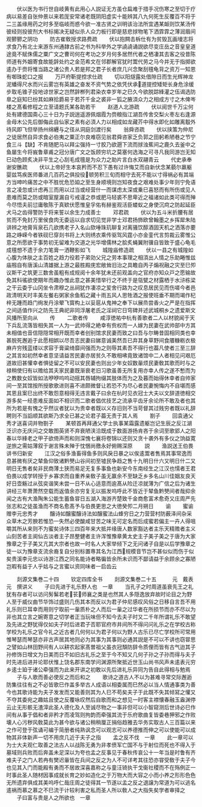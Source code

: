 <!-- { "loadSidebar": true } -->
　　伏以医为书行世自岐黄有此用心人説证无方虽仓扁难于措手况伤寒之至切于疗病以易差自张仲景以来若厐安常诸老既阴阳虚实十能辨其八九何死生反覆百不将于二三盖缘用药之时多至临岐而惑今欲一准古贤之训明该治法所宜遇某衇则饮某汤传彼经则投彼剂大书标揭决无疑似杀人众力板行即是慈悲捄物笔下洒霏霏之薄润眉间观鬰鬰之阴功
　　防古崔敎授求路费疏
　　伏以抱闗击柝仕有为贫毁瓦画墁志将求食乃有北士来游东州通隷古前之书为科举外之学譊譊诵説欲尽变庄岳之音皇皇道途竟不赋侏儒之粟广文之曹司何在考功之岁月何多居然代者之栖凄其去客之役昔陈师道有外姻寄食故能辞处约之金范希文在邻郡解官犹时鬻代劳之马今并无于指掷欲逺办于赍将惟当路之诸公贵人若是邦之君子长者庶几兴念聚刮氊龟背之资万一知恩有啣珠蛇口之报
　　万戸府靳提控求仕疏
　　切以阳燧露处借隙日而生光辉神龙泥蟠得尺水而兴云雾岂有英雄之奋发不资气势之依凭伏承道提控矮矩长身危涂缓步取毛锥子投地谅世家之岂然辞栁列君染衣幸岁年之巳久今欲脱踪綘灌之伍谒选防臯之庭知巳纷其如麻拾爵易于若芥千金之裘非一狐之腋湏众力之相成方寸之木俾岑楼之髙看修程之立至请题氏某各助若干
　　赵道人北游疏
　　伏以阅世千万尘何处有建德国斋心三十日为子説逍遥游佩烟霞为赍粮指江湖吾传舍交梨火枣左右逢源金母木公先后御侮此自仙家之素有必湏人力以相成如龙藏芥中得水即化如雕离鷇外待风即飞但举扬州绵纒与之径从洞庭剑渡行矣
　　翁舜咨疏
　　伏以挟策为仲尼之徒居然自异求食必伯夷之粟正尔良难窃见翁君舜咨家乏负郭之田躬希陋巷之节宁食三斗【缺】不肯随肥马以拜尘强持一寸胶乃欲遡下流而捄浊蕉间之鹿久去釜中之鱼屡生今将峩鲁章甫之冠分唐广文之饭顾穷坑之莫塞何选海之可寻凡我同游岂无知巳动色顾炙决非平生之心刮毛成氊是为众力之助片言白水双翮青云
　　代史承奉谢安醮疏
　　伏以上帝好生本哀矜而不忍下愚有过许悔艾而自新伏念某藐尔羸躯婴兹笃疾医师番进几百药之俱投役顿劳积三旬而相守去死不能以寸得祸必有其端方当呻吟痛苦之中不胜忧危恐廹之至生身顺境则岂知夜食之艰难处事少年则宁免语言之凌忽或计虑再三而用以过当或经营什一而谋虑太深或乗巳喜怒而有所伤或见人患难而莫之防或暗室屋漏自亏戒谨之恭或肥马轻裘不思卑近之福诸如此类可得而殚今尽悟夫前愆庸敬陈于真欵伏愿惟皇孚佑有赫鉴观活臣蝼蚁之身使沉疴之防起延臣犬马之齿得警防于将来誓以余生力成善士
　　邓君疏
　　伏以为五斗米折腰有居贫而不免封万里侯食肉无委运以自求切见觉非学士邓君扬斾欧曾翰墨之乡挥犀朱陆讲辨之地膏肓泉石几欲携老子入名山欬唾珠玑聊复对离骚饮醇酒固天机之洒落亦要路之峥嵘今者铁砚巳穿剡书将上大则绣衣乘传驱驾风霆小亦金銮代言剪裁云雾惟公意之所愿欲于事势初无留难为交道之光华增儒林之脍炙蝇翼附骥自皆致于盛心龟毛成氊想不遗于余力笔膏一洒鞭影如飞
　　城隍庙修造疏
　　伏以一县之有城隍如心腹为体肤之主百姓之趋力役若子弟効父兄之劳本事理之相湏出人情之乐助睠惟兹庙剏自有唐溪山清雄据上游之最胜殿庑宏敞耸旧治之具瞻自丙子煽祝融之灾至巳夘议斯干之筑更三数舍虽粗有成规阅十余年犹未还前观盖向之官府亦知众戸之愿输故免其科徭欲使期年而趣办惟此意之甚美惜举行之不终于是瓴甓之材露栖于水浒栋梁之干云委于山冈坐令肃穆之丛祠犹作凄凉之苃舍行路为之叹息居民见而伤嗟今者邑政清明天时丰美左餐右粥家余鱼稻之藏十雨五风人思牲酒之报使班垂不期而竭作杞梓无踵而趋门绚发丹涂翚飞寳构上以妥扈从鬼神之奉下以展烝尝香火之严是在指挥之间适值作兴之防先王典祀非同浮屠老氏之淫祠它日穹碑并述武城桐乡之遗爱斯文风播所至向从
　　传
　　二歌者传
　　咸淳徳祐中杭有善歌者二人以材貌闻于天下兵乱流落皆相失其一人为一武帅得之絶幸有赀权而一人嫁为民妻在武帅部中方其未相值也音信隠隠常相开既而幸者创别馆求民妻而致之曰吾与尔畴昔固相同类也幸甚脱死邂逅于此愿相娯以尽吾志民妻曰娣意诚美然吾已弃其身草野间食餍糠粝衣极麻卉穷残蓝缕以求容于膏粱绮靡间强而为之则辱其素吾不得行也葢凡使者三至三辞之其言如初然幸者意坚请益苦民妻亦居贫久不敢相咈竟致诸馆中二人者相见问艰厄道故旧甚懽幸者惧徒留之不可以安民妻也则出少年女奴数軰烦民妻敎其歌而时与之禄稍使归有以赡给其夫家民妻既渐衰老旧习歌虽善无所复用亦幸人传之遂不慙而为之教数女奴皆如法咿咿呜呜动揺其唇辅拘缀其肢体而为之及暮而始得休幸者自帅家间一至其馆按所授歌歌进则喜不进颇微督让若恐不为尽心者民妻惋悔内不自堪而感其恩且案巳出终不敢怨意相得无违言戴子曰余在杭时见衣冠士大夫以文辞道徳相交游多矣一经患难反面如不相识而二歌者倡优技艺之流承平齿牙余论所不敢及者也其所为若是有愧之乎然议者犹以为贵幸者既以义存旧则不当苛督其过贱穷者既以礼辞聘则不当謟顺其欲斯乃求全已甚之论君子葢无责于其人焉
　　劄子
　　回袁通父秀才送喜词并物劄子
　　某顿首再拜通父学士执事某霜露遗躯岂记生辰之反江湖泛识亦无庆问之交敢图英贤不弃衰陋浃洽既成于数面游扬肯吝于余词至歌郢人之阳春以华綘老之甲子欲倚声而和则深愧七襄将卷锦以还则又贪十袭外有多仪之饷益寛逆旅之需姑薄叙于谢言殊未殚于忱悃尚徼永好俯赐深原
　　説
　　渔説送王伯畏讲书归新安
　　江汉之俗多渔畜得鱼多则风戾日暴之以俟逺鬻者售焉其事常逸而息甚微有厌之辇鱼仰致诸黔僰山谷间初至墟民争趋之售十九明日什六又明日什二又明日无售者矣非民商薄土狭而易足无复多事鱼也新安今东南经生之江汉也懦者王君伯畏以成学转授于乡寡求而自重养亲敎子虽无赢余不至缺乏乡多名山川佳姻友良天好日壶觞过从弦奕谐笑未尝一日不从心适意而逾髙从险迁凉就薄为广信之后为诸生讲经三年萧萧然空载而返值余亦穷复无以振发呜呼此不皆近于辇鱼黔僰间者哉抑余闻之古有大渔陶朱公能生蓄鱼甞日五湖入海游齐楚致千金商愈富术愈奇又庄周严先张志和之徒虽渔而不商名愈髙予与伯畏更思之大徳癸夘二月朔日
　　谕
　　蜜谕赠李元忠秀才
　　醸诗如醸蜜醸诗法如醸蜜法山蜂穷日之力营营村防薮泽间杂采众草木之芳腴若惟恐一失然必使酸咸甘苦之味无可定名而后成蜜若偏主一卉人得咀嚼其所从来则不为蜜矣诗体三四百年来大抵并缘唐人数家豁达者主乐天精赡者主义山刻苦者主阆仙古淡者主子昂整健者主许浑惟豫章黄太史主子美子美之于唐为大家豫章之于子美又亢其大宗者也故一时名人大家举倾下之无问诸子自是以后学豫章之徒一以为豫章支流余裔复自分别标置専其名为江西规模音节岂不甚似似而伤于似矣贵溪李元忠以诗游江西之同名能诗者略徧皆余所未识而不鄙请益于余顾余之寡陋岂暇有益于人乎姑与之言蜜以资同味者一启齿云









　　剡源文集巻二十四
　　钦定四库全书
　　剡源文集巻二十五　　　元　戴表元　撰讲义
　　子曰先进于礼乐野人也　一章
　　当孔子之时周道虽衰先王之礼犹有存者可以访问髣髴若老苌师襄之类是也然其人多隠逸放弃故时论目之为野人至于威仪曲节华饰过盛则几伤其本而反以为君子仲尼感叹风俗之日移自言吾不用礼乐则巳耳幸而用则宁取前一軰质朴之人而后一軰之过华者在所损节而亦不尽以为非也其立言之婉寄意之切学者正当玩味但不知今去夫子时又二千年所谓礼乐不敢望及先进之野犹得仅如夫子时后进君子否耶官府市井间所不得问问礼乐之在学校古称学校为礼乐之官今礼之近古者几何何以为君子何以为野人古乐已尽亡学校所可常用惟琴瑟而琴瑟亦非古声居其地则必为其事为其事则必通其説是不可以不讲也窃甞思之譬如山林田野间有人以耕农起家髙曽祖父虽衣冠頽防辞令质俚而皆有古气迨其子孙修饰日增文为日美而日不如旧古礼乐之至于今不知又几何子孙之子孙而得与夫子时先进后进并论耶伏惟上饶名郡东南学问渊源所聚抵近世玉山尚书风声未逺表元穷乡逺士廹于诸公牵强而为此来开讲之初敢以先后进礼乐异同为告自此得相与勉焉
　　子与人歌而善必使反之而后和之
　　歌诗之道古人不以为甚难寻常交际邂逅防集往往有之不必皆歌巳作盖多举古人成语以相委属而巳然必以当人情通事类为善今也其歌诗能为夫子发发而又能善则其为人巳不苟矣夫子于此既不失其倾冩之懽又不夺其委宛之趣姑且使之反覆咏叹然后自歌而和之想见一时客主襟懐春融玉盎渊停云止无形骸无渣滓此圣人德化及人至诚尽物之一事非但可以小智窥测后世诗必巳作间有从事于倡和者非矜才而凌驾则拘韵而牵强其流于乐府歌曲复皆委巷狎邪之作败壊人心污秽风敎莫此为甚今欲与诸公稍稍厘正捐俗趋雅去华务实取古人三百篇以来之作可登于弦诵可编于简册者纯熟讽念可以观志可以养德推而伸之可以使能可以成物其非体新声一切不用庶几近于夫子之指
　　孟之反不伐　一章
　　此一章可以为士大夫观仁取善之法古人以战陈无勇为非孝偾军亡国不与于射位而死也不得入于墓域则兵败而后奔盖未足深以为夸也孟之反事见于春秋传哀公十一年当是时鲁有齐难夫子之门人若冉有樊迟軰皆在兵间之反之为人不可详考其往恐亦甞受敎于夫子今也见其入门而能殿有勇而不居故深喜嘉称之与童汪锜执干戈衞社稷而不在殇例正一时事此圣人随材因事成就长育之妙如造化之于万物大而大容之小而小养之形形色色无所遗弃俱成其美呜呼仁哉庄周之徒得其一节遂以孟之反之退譲为常道为可以逃名逺祸而慕之慕之不巳流于计较利害之私而圣人所以敎人之大指失矣学者审择之
　　子曰富与贵是人之所欲也　一章
